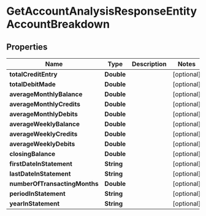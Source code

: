 

# GetAccountAnalysisResponseEntityAccountBreakdown


## Properties

| Name | Type | Description | Notes |
|------------ | ------------- | ------------- | -------------|
|**totalCreditEntry** | **Double** |  |  [optional] |
|**totalDebitMade** | **Double** |  |  [optional] |
|**averageMonthlyBalance** | **Double** |  |  [optional] |
|**averageMonthlyCredits** | **Double** |  |  [optional] |
|**averageMonthlyDebits** | **Double** |  |  [optional] |
|**averageWeeklyBalance** | **Double** |  |  [optional] |
|**averageWeeklyCredits** | **Double** |  |  [optional] |
|**averageWeeklyDebits** | **Double** |  |  [optional] |
|**closingBalance** | **Double** |  |  [optional] |
|**firstDateInStatement** | **String** |  |  [optional] |
|**lastDateInStatement** | **String** |  |  [optional] |
|**numberOfTransactingMonths** | **Double** |  |  [optional] |
|**periodInStatement** | **String** |  |  [optional] |
|**yearInStatement** | **String** |  |  [optional] |



